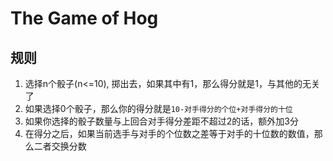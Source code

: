# The Game of Hog

## 规则

1. 选择n个骰子(n<=10), 掷出去，如果其中有1，那么得分就是1，与其他的无关了
2. 如果选择0个骰子，那么你的得分就是`10-对手得分的个位+对手得分的十位`
3. 如果你选择的骰子数量与上回合对手得分差距不超过2的话，额外加3分
4. 在得分之后，如果当前选手与对手的个位数之差等于对手的十位数的数值，那么二者交换分数

